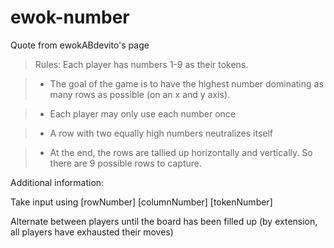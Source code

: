 # ewok-number
Quote from ewokABdevito's page

> Rules: Each player has numbers 1-9 as their tokens.

> - The goal of the game is to have the highest number dominating as many rows as possible (on an x and y axis).

> - Each player may only use each number once

> - A row with two equally high numbers neutralizes itself

> - At the end, the rows are tallied up horizontally and vertically. So there are 9 possible rows to capture.


Additional information:

Take input using [rowNumber] [columnNumber] [tokenNumber]

Alternate between players until the  board has been filled up (by extension, all players have exhausted their moves)
